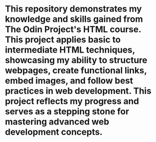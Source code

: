 # This repository demonstrates my knowledge and skills gained from The Odin Project's HTML course. This project applies basic to intermediate HTML techniques, showcasing my ability to structure webpages, create functional links, embed images, and follow best practices in web development. This project reflects my progress and serves as a stepping stone for mastering advanced web development concepts.
